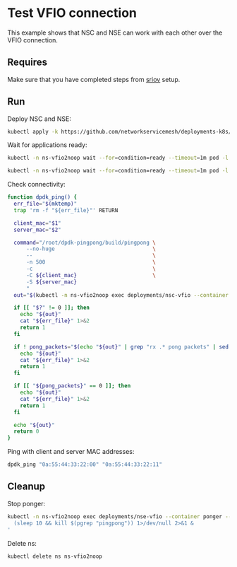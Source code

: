 # Test VFIO connection

This example shows that NSC and NSE can work with each other over the VFIO connection.

## Requires

Make sure that you have completed steps from [sriov](../../sriov) setup.

## Run

Deploy NSC and NSE:
```bash
kubectl apply -k https://github.com/networkservicemesh/deployments-k8s/examples/use-cases/Vfio2Noop?ref=9ac3137b66710955e9f9953215612569802a6dd7
```

Wait for applications ready:
```bash
kubectl -n ns-vfio2noop wait --for=condition=ready --timeout=1m pod -l app=nsc-vfio
```
```bash
kubectl -n ns-vfio2noop wait --for=condition=ready --timeout=1m pod -l app=nse-vfio
```

Check connectivity:
```bash
function dpdk_ping() {
  err_file="$(mktemp)"
  trap 'rm -f "${err_file}"' RETURN

  client_mac="$1"
  server_mac="$2"

  command="/root/dpdk-pingpong/build/pingpong \
      --no-huge                               \
      --                                      \
      -n 500                                  \
      -c                                      \
      -C ${client_mac}                        \
      -S ${server_mac}
      "
  out="$(kubectl -n ns-vfio2noop exec deployments/nsc-vfio --container pinger -- /bin/bash -c "${command}" 2>"${err_file}")"

  if [[ "$?" != 0 ]]; then
    echo "${out}"
    cat "${err_file}" 1>&2
    return 1
  fi

  if ! pong_packets="$(echo "${out}" | grep "rx .* pong packets" | sed -E 's/rx ([0-9]*) pong packets/\1/g')"; then
    echo "${out}"
    cat "${err_file}" 1>&2
    return 1
  fi

  if [[ "${pong_packets}" == 0 ]]; then
    echo "${out}"
    cat "${err_file}" 1>&2
    return 1
  fi

  echo "${out}"
  return 0
}
```

Ping with client and server MAC addresses:
```bash
dpdk_ping "0a:55:44:33:22:00" "0a:55:44:33:22:11"
```

## Cleanup

Stop ponger:
```bash
kubectl -n ns-vfio2noop exec deployments/nse-vfio --container ponger -- /bin/bash -c '\
  (sleep 10 && kill $(pgrep "pingpong")) 1>/dev/null 2>&1 &             \
'
```

Delete ns:
```bash
kubectl delete ns ns-vfio2noop
```
